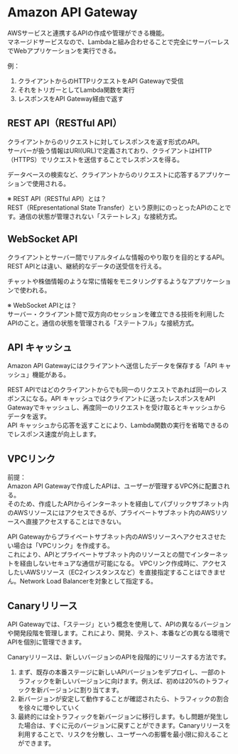 # Amazon API Gateway
AWSサービスと連携するAPIの作成や管理ができる機能。  
マネージドサービスなので、Lambdaと組み合わせることで完全にサーバーレスでWebアプリケーションを実行できる。

例：  
1. クライアントからのHTTPリクエストをAPI Gatewayで受信
2. それをトリガーとしてLambda関数を実行
3. レスポンスをAPI Gateway経由で返す

## REST API（RESTful API）
クライアントからのリクエストに対してレスポンスを返す形式のAPI。  
サーバーが扱う情報はURI(URL)で定義されており、クライアントはHTTP（HTTPS）でリクエストを送信することでレスポンスを得る。  

データベースの検索など、クライアントからのリクエストに応答するアプリケーションで使用される。  

※ REST API（RESTful API）とは？  
REST（REpresentational State Transfer）という原則にのっとったAPIのことです。通信の状態が管理されない「ステートレス」な接続方式。

## WebSocket API
クライアントとサーバー間でリアルタイムな情報のやり取りを目的とするAPI。  
REST APIとは違い、継続的なデータの送受信を行える。

チャットや株価情報のような常に情報をモニタリングするようなアプリケーションで使われる。

※ WebSocket APIとは？  
サーバー・クライアント間で双方向のセッションを確立できる技術を利用したAPIのこと。通信の状態を管理される「ステートフル」な接続方式。

## API キャッシュ
Amazon API Gatewayにはクライアントへ送信したデータを保存する「API キャッシュ」機能がある。

REST APIではどのクライアントからでも同一のリクエストであれば同一のレスポンスになる。API キャッシュではクライアントに送ったレスポンスをAPI Gatewayでキャッシュし、再度同一のリクエストを受け取るとキャッシュからデータを返す。  
API キャッシュから応答を返すことにより、Lambda関数の実行を省略できるのでレスポンス速度が向上します。

## VPCリンク
前提：  
Amazon API Gatewayで作成したAPIは、ユーザーが管理するVPC外に配置される。  
そのため、作成したAPIからインターネットを経由してパブリックサブネット内のAWSリソースにはアクセスできるが、プライベートサブネット内のAWSリソースへ直接アクセスすることはできない。

API Gatewayからプライベートサブネット内のAWSリソースへアクセスさせたい場合は「VPCリンク」を作成する。  
これにより、APIとプライベートサブネット内のリソースとの間でインターネットを経由しないセキュアな通信が可能になる。
VPCリンク作成時に、アクセスしたいAWSリソース（EC2インスタンスなど）を直接指定することはできません。Network Load Balancerを対象として指定する。

## Canaryリリース
API Gatewayでは、「ステージ」という概念を使用して、APIの異なるバージョンや開発段階を管理します。これにより、開発、テスト、本番などの異なる環境でAPIを個別に管理できます。

Canaryリリースは、新しいバージョンのAPIを段階的にリリースする方法です。  
1. まず、既存の本番ステージに新しいAPIバージョンをデプロイし、一部のトラフィックを新しいバージョンに向けます。例えば、初めは20%のトラフィックを新バージョンに割り当てます。
2. 新バージョンが安定して動作することが確認されたら、トラフィックの割合を徐々に増やしていく
3. 最終的には全トラフィックを新バージョンに移行します。もし問題が発生した場合は、すぐに元のバージョンに戻すことができます。Canaryリリースを利用することで、リスクを分散し、ユーザーへの影響を最小限に抑えることができます。
